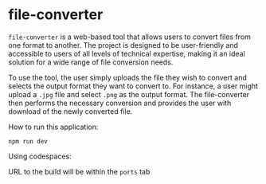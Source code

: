# file-converter

 `file-converter` is a web-based tool that allows users to convert files from one format to another. The project is designed to be user-friendly and accessible to users of all levels of technical expertise, making it an ideal solution for a wide range of file conversion needs.

To use the tool, the user simply uploads the file they wish to convert and selects the output format they want to convert to. For instance, a user might upload a   `.jpg` file and select `.png` as the output format. The file-converter then performs the necessary conversion and provides the user with download of the newly converted file.

How to run this application:

```
npm run dev
```

Using codespaces:

URL to the build will be within the `ports` tab
